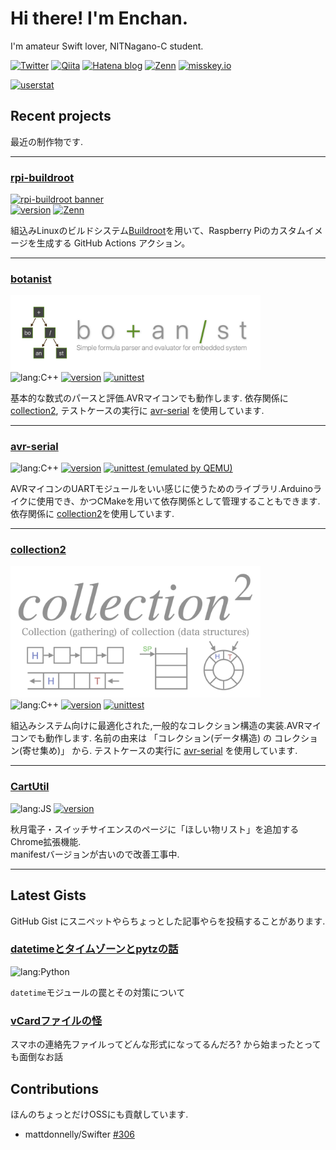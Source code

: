 # Hi there! I'm Enchan.

I'm amateur Swift lover, NITNagano-C student.  

[![Twitter](https://img.shields.io/badge/twitter-@EnchanLab-1DA1F2?logo=Twitter)](https://twitter.com/EnchanLab) 
[![Qiita](https://img.shields.io/badge/Qiita-@Enchan-55C500?logo=Qiita)](https://qiita.com/Enchan)
[![Hatena blog](https://img.shields.io/badge/Hatenablog-enchan1207-00A4DE?logo=Hatena%20Bookmark)](https://enchan1207.hatenablog.com/)
[![Zenn](https://img.shields.io/static/v1?label=Zenn&message=Enchan1207&color=3ea8ff&logo=zenn)](https://zenn.dev/enchan1207)
[![misskey.io](https://img.shields.io/static/v1?label=misskey.io&message=@EnchanLab&color=96d04a)](https://misskey.io/@EnchanLab)

[![userstat](https://github-readme-stats.vercel.app/api?username=Enchan1207&show_icons=true&count_private=true&theme=gotham)](https://github.com/anuraghazra/github-readme-stats)  

## Recent projects

最近の制作物です.

---

### [rpi-buildroot](https://github.com/Enchan1207/rpi-buildroot)
[<img src="https://github.com/Enchan1207/rpi-buildroot/blob/master/banner.png" width="400" alt="rpi-buildroot banner">](https://github.com/marketplace/actions/rpi-buildroot)   
[![version](https://img.shields.io/github/v/release/Enchan1207/rpi-buildroot)](https://github.com/Enchan1207/rpi-buildroot/releases)
[![Zenn](https://img.shields.io/static/v1?label=Zenn&message=posted&color=3ea8ff&logo=zenn)](https://zenn.dev/enchan1207/articles/bdcbff1ba58943)

組込みLinuxのビルドシステム[Buildroot](https://buildroot.org/)を用いて、Raspberry Piのカスタムイメージを生成する GitHub Actions アクション。

---

### [botanist](https://github.com/Enchan1207/botanist)
[<img src="https://github.com/Enchan1207/botanist/blob/master/banner.png" width="400" alt="botanist banner">](https://github.com/Enchan1207/botanist)   
![lang:C++](https://img.shields.io/badge/language-C++-A8B9CC)
[![version](https://img.shields.io/github/v/release/Enchan1207/botanist)](https://github.com/Enchan1207/botanist/releases)
[![unittest](https://github.com/Enchan1207/botanist/actions/workflows/unittest.yml/badge.svg)](https://github.com/Enchan1207/botanist/actions/workflows/unittest.yml)

基本的な数式のパースと評価.AVRマイコンでも動作します. 依存関係に [collection2](https://github.com/Enchan1207/collection2), テストケースの実行に [avr-serial](https://github.com/Enchan1207/avr-serial) を使用しています.

---

### [avr-serial](https://github.com/Enchan1207/avr-serial)
![lang:C++](https://img.shields.io/badge/language-C++-A8B9CC)
[![version](https://img.shields.io/github/v/release/Enchan1207/avr-serial)](https://github.com/Enchan1207/avr-serial/releases)
[![unittest (emulated by QEMU)](https://github.com/Enchan1207/avr-serial/actions/workflows/emulation.yml/badge.svg)](https://github.com/Enchan1207/avr-serial/actions/workflows/emulation.yml)

AVRマイコンのUARTモジュールをいい感じに使うためのライブラリ.Arduinoライクに使用でき、かつCMakeを用いて依存関係として管理することもできます. 依存関係に [collection2](https://github.com/Enchan1207/collection2)を使用しています.

---

### [collection2](https://github.com/Enchan1207/collection2)
[<img src="https://github.com/Enchan1207/collection2/blob/master/banner.png" width="400" alt="collection2 banner">](https://github.com/Enchan1207/collection2)   
![lang:C++](https://img.shields.io/badge/language-C++-A8B9CC)
[![version](https://img.shields.io/github/v/release/Enchan1207/collection2)](https://github.com/Enchan1207/collection2/releases)
[![unittest](https://github.com/Enchan1207/collection2/actions/workflows/unittest.yml/badge.svg)](https://github.com/Enchan1207/collection2/actions/workflows/unittest.yml)

組込みシステム向けに最適化された,一般的なコレクション構造の実装.AVRマイコンでも動作します. 名前の由来は 「コレクション(データ構造) の コレクション(寄せ集め)」 から.
テストケースの実行に [avr-serial](https://github.com/Enchan1207/avr-serial) を使用しています.

---

### [CartUtil](https://github.com/Enchan1207/CartUtil)

![lang:JS](https://img.shields.io/badge/language-Javascript-F7DF1E) 
[![version](https://img.shields.io/github/v/release/Enchan1207/CartUtil)](https://github.com/Enchan1207/CartUtil/releases)  

秋月電子・スイッチサイエンスのページに「ほしい物リスト」を追加するChrome拡張機能.  
manifestバージョンが古いので改善工事中.

---

## Latest Gists

GitHub Gist にスニペットやらちょっとした記事やらを投稿することがあります.

### [datetimeとタイムゾーンとpytzの話](https://gist.github.com/Enchan1207/8027e730caf486428843061a231f3418)

![lang:Python](https://img.shields.io/badge/language-Python-1A6CB3)

`datetime`モジュールの罠とその対策について

### [vCardファイルの怪](https://gist.github.com/Enchan1207/a15150027c6caa0f99038a87b90200d6)

スマホの連絡先ファイルってどんな形式になってるんだろ? から始まったとっても面倒なお話

## Contributions

ほんのちょっとだけOSSにも貢献しています.

 - mattdonnelly/Swifter [#306](https://github.com/mattdonnelly/Swifter/pull/306)
